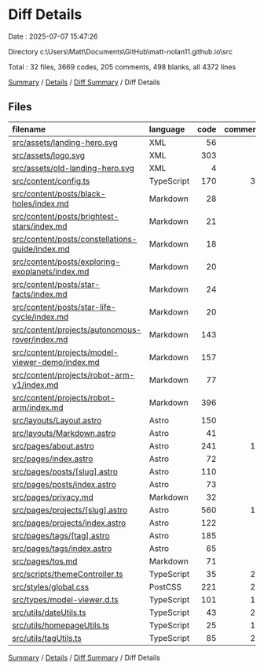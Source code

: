# Diff Details

Date : 2025-07-07 15:47:26

Directory c:\\Users\\Matt\\Documents\\GitHub\\matt-nolan11.github.io\\src

Total : 32 files,  3669 codes, 205 comments, 498 blanks, all 4372 lines

[Summary](results.md) / [Details](details.md) / [Diff Summary](diff.md) / Diff Details

## Files
| filename | language | code | comment | blank | total |
| :--- | :--- | ---: | ---: | ---: | ---: |
| [src/assets/landing-hero.svg](/src/assets/landing-hero.svg) | XML | 56 | 1 | 2 | 59 |
| [src/assets/logo.svg](/src/assets/logo.svg) | XML | 303 | 1 | 2 | 306 |
| [src/assets/old-landing-hero.svg](/src/assets/old-landing-hero.svg) | XML | 4 | 1 | 1 | 6 |
| [src/content/config.ts](/src/content/config.ts) | TypeScript | 170 | 37 | 4 | 211 |
| [src/content/posts/black-holes/index.md](/src/content/posts/black-holes/index.md) | Markdown | 28 | 0 | 14 | 42 |
| [src/content/posts/brightest-stars/index.md](/src/content/posts/brightest-stars/index.md) | Markdown | 21 | 0 | 8 | 29 |
| [src/content/posts/constellations-guide/index.md](/src/content/posts/constellations-guide/index.md) | Markdown | 18 | 0 | 8 | 26 |
| [src/content/posts/exploring-exoplanets/index.md](/src/content/posts/exploring-exoplanets/index.md) | Markdown | 20 | 0 | 12 | 32 |
| [src/content/posts/star-facts/index.md](/src/content/posts/star-facts/index.md) | Markdown | 24 | 0 | 5 | 29 |
| [src/content/posts/star-life-cycle/index.md](/src/content/posts/star-life-cycle/index.md) | Markdown | 20 | 0 | 9 | 29 |
| [src/content/projects/autonomous-rover/index.md](/src/content/projects/autonomous-rover/index.md) | Markdown | 143 | 0 | 29 | 172 |
| [src/content/projects/model-viewer-demo/index.md](/src/content/projects/model-viewer-demo/index.md) | Markdown | 157 | 0 | 32 | 189 |
| [src/content/projects/robot-arm-v1/index.md](/src/content/projects/robot-arm-v1/index.md) | Markdown | 77 | 0 | 26 | 103 |
| [src/content/projects/robot-arm/index.md](/src/content/projects/robot-arm/index.md) | Markdown | 396 | 3 | 57 | 456 |
| [src/layouts/Layout.astro](/src/layouts/Layout.astro) | Astro | 150 | 4 | 22 | 176 |
| [src/layouts/Markdown.astro](/src/layouts/Markdown.astro) | Astro | 41 | 0 | 4 | 45 |
| [src/pages/about.astro](/src/pages/about.astro) | Astro | 241 | 12 | 13 | 266 |
| [src/pages/index.astro](/src/pages/index.astro) | Astro | 72 | 1 | 4 | 77 |
| [src/pages/posts/\[slug\].astro](/src/pages/posts/%5Bslug%5D.astro) | Astro | 110 | 5 | 12 | 127 |
| [src/pages/posts/index.astro](/src/pages/posts/index.astro) | Astro | 73 | 1 | 8 | 82 |
| [src/pages/privacy.md](/src/pages/privacy.md) | Markdown | 32 | 0 | 23 | 55 |
| [src/pages/projects/\[slug\].astro](/src/pages/projects/%5Bslug%5D.astro) | Astro | 560 | 14 | 51 | 625 |
| [src/pages/projects/index.astro](/src/pages/projects/index.astro) | Astro | 122 | 1 | 10 | 133 |
| [src/pages/tags/\[tag\].astro](/src/pages/tags/%5Btag%5D.astro) | Astro | 185 | 4 | 20 | 209 |
| [src/pages/tags/index.astro](/src/pages/tags/index.astro) | Astro | 65 | 2 | 5 | 72 |
| [src/pages/tos.md](/src/pages/tos.md) | Markdown | 71 | 0 | 33 | 104 |
| [src/scripts/themeController.ts](/src/scripts/themeController.ts) | TypeScript | 35 | 20 | 6 | 61 |
| [src/styles/global.css](/src/styles/global.css) | PostCSS | 221 | 25 | 38 | 284 |
| [src/types/model-viewer.d.ts](/src/types/model-viewer.d.ts) | TypeScript | 101 | 13 | 13 | 127 |
| [src/utils/dateUtils.ts](/src/utils/dateUtils.ts) | TypeScript | 43 | 25 | 8 | 76 |
| [src/utils/homepageUtils.ts](/src/utils/homepageUtils.ts) | TypeScript | 25 | 10 | 4 | 39 |
| [src/utils/tagUtils.ts](/src/utils/tagUtils.ts) | TypeScript | 85 | 25 | 15 | 125 |

[Summary](results.md) / [Details](details.md) / [Diff Summary](diff.md) / Diff Details